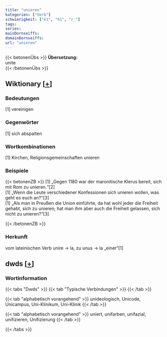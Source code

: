 ```yaml
---
title: "unieren"
kategorien: ["Verb"]
schwierigkeit: ["k1", "h1", "r_"]
tags:
series:
mainDornseiffs:
domainDornseiffs:
url: "unieren"
---
```


{{< betonenÜbs >}}
**Übersetzung:**  
unite  
{{< /betonenÜbs >}}

## Wiktionary [[+](https://de.wiktionary.org/wiki/unieren)]

### Bedeutungen
[1] vereinigen  

### Gegenwörter
[1] sich abspalten  

### Wortkombinationen
[1] Kirchen, Religionsgemeinschaften unieren  

### Beispiele
{{< betonenZB >}}
[1] „Gegen 1180 war der maronitische Klerus bereit, sich mit Rom zu unieren.“[2]  
[1] „Wenn die Leute verschiedener Konfessionen sich unieren wollen, was geht es euch an?“[3]  
[1] „Als man in Preußen die Union einführte, da hat wohl jeder die Freiheit gehabt, sich zu unieren; hat man ihm aber auch die Freiheit gelassen, sich nicht zu unieren?“[3]  

{{< /betonenZB >}}
### Herkunft
vom lateinischen Verb unire → la, zu unus → la „einer“[1]  



## dwds [[+](https://www.dwds.de/wb/unieren)]

### Wortinformation
{{< tabs "Dwds" >}}
{{< tab "Typische Verbindungen" >}}
{{< /tab >}}

{{< tab "alphabetisch vorangehend" >}}
unideologisch, Unicode, Unicampus, Uni-Klinikum, Uni-Klinik
{{< /tab >}}

{{< tab "alphabetisch vorangehend" >}}
uniert, unifarben, unifazial, unifizieren, Unifizierung
{{< /tab >}}

{{< /tabs >}}

